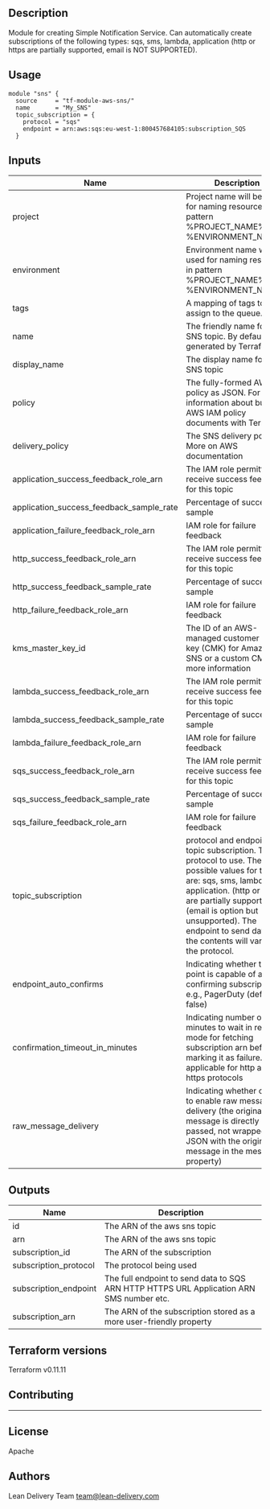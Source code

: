 ## Description

Module for creating Simple Notification Service.
Can automatically create subscriptions of the following types: sqs, sms, lambda, application (http or https are partially supported, email is NOT SUPPORTED).

## Usage

```hcl
module "sns" {
  source     = "tf-module-aws-sns/"
  name       = "My_SNS"
  topic_subscription = {
    protocol = "sqs"
    endpoint = arn:aws:sqs:eu-west-1:800457684105:subscription_SQS
  }

```

## Inputs

| Name | Description | Type | Default | Required |
|------|-------------|:----:|:-----:|:-----:|
| project | Project name will be used for naming resources in pattern %PROJECT_NAME%-%ENVIRONMENT_NAME% | | "project" | no |
| environment | Environment name will be used for naming resources in pattern %PROJECT_NAME%-%ENVIRONMENT_NAME% | | "test" | no |
| tags | A mapping of tags to assign to the queue. | "map" | {} | no |
| name | The friendly name for the SNS topic. By default generated by Terraform. | "string" | "" | no |
| display_name | The display name for the SNS topic | "string" | "" | no |
| policy | The fully-formed AWS policy as JSON. For more information about building AWS IAM policy documents with Terraform | "string" | "" | no |
| delivery_policy | The SNS delivery policy. More on AWS documentation | "string" | "" | no |
| application_success_feedback_role_arn | The IAM role permitted to receive success feedback for this topic | "string" | "" | no |
| application_success_feedback_sample_rate | Percentage of success to sample | "string" | "" | no |
| application_failure_feedback_role_arn | IAM role for failure feedback | "string" | "" | no |
| http_success_feedback_role_arn | The IAM role permitted to receive success feedback for this topic | "string" | "" | no |
| http_success_feedback_sample_rate | Percentage of success to sample | | 100 | no |
| http_failure_feedback_role_arn | IAM role for failure feedback | "string" | "" | no |
| kms_master_key_id | The ID of an AWS-managed customer master key (CMK) for Amazon SNS or a custom CMK. For more information | "string" | "" | no |
| lambda_success_feedback_role_arn | The IAM role permitted to receive success feedback for this topic | "string" | "" | no |
| lambda_success_feedback_sample_rate | Percentage of success to sample | "" | 100 | no |
| lambda_failure_feedback_role_arn | IAM role for failure feedback | "string" | "" | no |
| sqs_success_feedback_role_arn | The IAM role permitted to receive success feedback for this topic | "string" | "" | no |
| sqs_success_feedback_sample_rate | Percentage of success to sample | | 100 | no |
| sqs_failure_feedback_role_arn | IAM role for failure feedback | "string" | "" | no |
| topic_subscription | protocol and endpoint for topic subscription. The protocol to use. The possible values for this are: sqs, sms, lambda, application. (http or https are partially supported) (email is option but unsupported). The endpoint to send data to, the contents will vary with the protocol. | "map" | { protocol = "" endpoint = "" } | no |
| endpoint_auto_confirms | Indicating whether the end point is capable of auto confirming subscription e.g., PagerDuty (default is false) | "string" | "false" | no |
| confirmation_timeout_in_minutes | Indicating number of minutes to wait in retying mode for fetching subscription arn before marking it as failure. Only applicable for http and https protocols | | 1 | no |
| raw_message_delivery | Indicating whether or not to enable raw message delivery (the original message is directly passed, not wrapped in JSON with the original message in the message property) | "string" | "false" | no |



## Outputs

| Name | Description |
|------|-------------|
| id | The ARN of the aws sns topic |
| arn | The ARN of the aws sns topic |
| subscription_id | The ARN of the subscription |
| subscription_protocol | The protocol being used |
| subscription_endpoint | The full endpoint to send data to SQS ARN HTTP HTTPS URL Application ARN SMS number etc. |
| subscription_arn | The ARN of the subscription stored as a more user-friendly property |




## Terraform versions
Terraform v0.11.11

## Contributing
---

## License
Apache

## Authors
Lean Delivery Team team@lean-delivery.com
